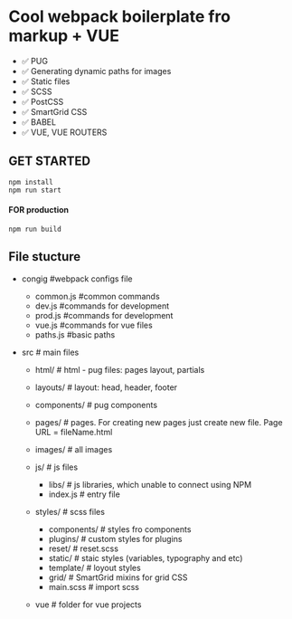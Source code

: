 # Cool webpack boilerplate fro markup + VUE

- :white_check_mark: PUG
- :white_check_mark: Generating dynamic paths for images
- :white_check_mark: Static files
- :white_check_mark: SCSS
- :white_check_mark: PostCSS
- :white_check_mark: SmartGrid CSS
- :white_check_mark: BABEL
- :white_check_mark: VUE, VUE ROUTERS

## GET STARTED

```
npm install
npm run start
```

#### FOR production

```
npm run build
```

## File stucture

- congig #webpack configs file

  - common.js #common commands
  - dev.js #commands for development
  - prod.js #commands for development
  - vue.js #commands for vue files
  - paths.js #basic paths

- src # main files

  - html/ # html - pug files: pages layout, partials

  - layouts/ # layout: head, header, footer
  - components/ # pug components
  - pages/ # pages. For creating new pages just create new file. Page URL = fileName.html

  - images/ # all images

  - js/ # js files

    - libs/ # js libraries, which unable to connect using NPM
    - index.js # entry file

  - styles/ # scss files

    - components/ # styles fro components
    - plugins/ # custom styles for plugins
    - reset/ # reset.scss
    - static/ # staic styles (variables, typography and etc)
    - template/ # loyout styles
    - grid/ # SmartGrid mixins for grid CSS
    - main.scss # import scss

  - vue # folder for vue projects
